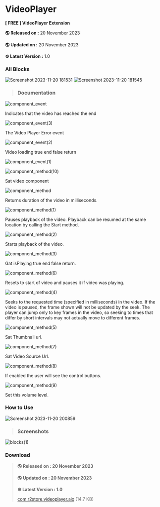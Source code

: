 # VideoPlayer


**[ FREE ] VideoPlayer Extension** 

**🌎 Released on :** 20 November 2023

**🌎 Updated on :** 20 November 2023

**⚙️ Latest Version :** 1.0

### All Blocks

![Screenshot 2023-11-20 181531](https://github.com/R2Storeapp/VideoPlayer/assets/147613731/cdedd2fb-7e9d-4871-bc30-7d2e3a528907)
![Screenshot 2023-11-20 181545](https://github.com/R2Storeapp/VideoPlayer/assets/147613731/4eb4765c-2f04-47f3-be70-35d49b56a4e2)


> ### Documentation
![component_event](https://github.com/R2Storeapp/VideoPlayer/assets/147613731/ce853902-d580-45c7-9636-a35e48334067)

Indicates that the video has reached the end

![component_event(3)](https://github.com/R2Storeapp/VideoPlayer/assets/147613731/974f6902-ddf6-4265-892a-504f54528ead)

The Video Player Error event

![component_event(2)](https://github.com/R2Storeapp/VideoPlayer/assets/147613731/88acd50e-1081-44c5-9318-7560f076dc28)

Video loading true end false return


![component_event(1)](https://github.com/R2Storeapp/VideoPlayer/assets/147613731/bd494ca2-d724-4d84-a96d-09958967f807)



![component_method(10)](https://github.com/R2Storeapp/VideoPlayer/assets/147613731/39566c2f-8413-4663-982f-f8c31ec2cd4d)

Sat video component


![component_method](https://github.com/R2Storeapp/VideoPlayer/assets/147613731/c1ad5def-8d80-45ef-8a64-a71e18f62b8b)

Returns duration of the video in milliseconds.

![component_method(1)](https://github.com/R2Storeapp/VideoPlayer/assets/147613731/e3278579-8e36-496a-bfdf-d67b32488351)

Pauses playback of the video. Playback can be resumed at the same location by calling the Start method.

![component_method(2)](https://github.com/R2Storeapp/VideoPlayer/assets/147613731/b2150de0-196c-44cb-af4a-2d46413906b6)

Starts playback of the video.

![component_method(3)](https://github.com/R2Storeapp/VideoPlayer/assets/147613731/774ea10a-c947-460d-8954-f3bfea11a180)

Gat isPlaying true end false return.

![component_method(6)](https://github.com/R2Storeapp/VideoPlayer/assets/147613731/113de0ec-6fea-477b-9a35-4bba0c9d7d91)

Resets to start of video and pauses it if video was playing.

![component_method(4)](https://github.com/R2Storeapp/VideoPlayer/assets/147613731/6e2ae4d6-3405-4b46-8b6e-e3fb2ef61164)

Seeks to the requested time (specified in milliseconds) in the video. If the video is paused, the frame shown will not be updated by the seek. The player can jump only to key frames in the video, so seeking to times that differ by short intervals may not actually move to different frames.

![component_method(5)](https://github.com/R2Storeapp/VideoPlayer/assets/147613731/537ff8df-eeed-4419-8b71-341572f3d2af)

Sat Thumbnail url.

![component_method(7)](https://github.com/R2Storeapp/VideoPlayer/assets/147613731/6746bfd9-9c1b-4b04-9060-658ba2daaf80)

Sat Video Source Url.


![component_method(8)](https://github.com/R2Storeapp/VideoPlayer/assets/147613731/e9315f7b-9cb4-40ec-b3a8-5455fa636335)

If enabled the user will see the control buttons.

![component_method(9)](https://github.com/R2Storeapp/VideoPlayer/assets/147613731/65ef55b6-08b2-4d33-99a0-2d945e6827e8)


Set this volume level.


### How to Use
![Screenshot 2023-11-20 200859](https://github.com/R2Storeapp/VideoPlayer/assets/147613731/b86f6fc8-0950-4b3f-b198-08ea8ef4272b)


> ### Screenshots

![blocks(1)](https://github.com/R2Storeapp/VideoPlayer/assets/147613731/fc5fe104-ad9e-461d-baff-8abd7cff99fa)


### Download
> ****🌎 Released on :** 20  November 2023**
> 
> ****🌎 Updated on :** 20 November 2023**
> 
> ****⚙️ Latest Version :** 1.0**
> 
>  [com.r2store.videoplayer.aix]([url](https://community.kodular.io/t/free-videoplayer-extension/243501))  (14.7 KB)


